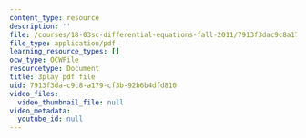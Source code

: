 ```yaml
---
content_type: resource
description: ''
file: /courses/18-03sc-differential-equations-fall-2011/7913f3dac9c8a179cf3b92b6b4dfd810_yD0_EQLxHcw.pdf
file_type: application/pdf
learning_resource_types: []
ocw_type: OCWFile
resourcetype: Document
title: 3play pdf file
uid: 7913f3da-c9c8-a179-cf3b-92b6b4dfd810
video_files:
  video_thumbnail_file: null
video_metadata:
  youtube_id: null
---
```

